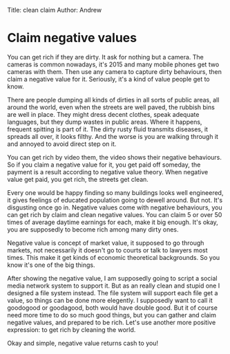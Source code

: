 Title: clean claim
Author: Andrew


# Claim negative values

You can get rich if they are dirty.  It ask for nothing but a camera.  The
cameras is common nowadays, it's 2015 and many mobile phones get two cameras
with them.  Then use any camera to capture dirty behaviours, then claim a
negative value for it.  Seriously, it's a kind of value people get to know.

There are people dumping all kinds of dirties in all sorts of public areas,
all around the world, even when the streets are well paved, the rubbish bins
are well in place.  They might dress decent clothes, speak adequate languages,
but they dump wastes in public areas.  Where it happens, frequent spitting is
part of it.  The dirty rusty fluid transmits diseases, it spreads all over, it
looks filthy.  And the worse is you are walking through it and annoyed to
avoid direct step on it.

You can get rich by video them, the video shows their negative behaviours.  So
if you claim a negative value for it, you get paid off someday, the payment is
a result according to negative value theory.  When negative value get paid,
you get rich, the streets get clean.

Every one would be happy finding so many buildings looks well engineered, it
gives feelings of educated population going to dewell around.  But not.  It's
disgusting once go in.  Negative values come with negative behaviours, you can
get rich by claim and clean negative values.  You can claim 5 or over 50 times
of average daytime earnings for each, make it big enough.  It's okay, you are
supposedly to become rich among many dirty ones.

Negative value is concept of market value, it supposed to go through markets,
not necessarily it doesn't go to courts or talk to lawyers most times.  This
make it get kinds of economic theoretical backgrounds.  So you know it's one
of the big things. 

After showing the negative value, I am supposedly going to script a social
media network system to support it.  But as an really clean and stupid one I
designed a file system instead.  The file system will support each file get a
value, so things can be done more elegently.  I supposedly want to call it
goodogood or goodagood, both would have double good.  But it of course need
more time to do so much good things, but you can gather and claim negative
values, and prepared to be rich.  Let's use another more positive expression:
to get rich by cleaning the world.

Okay and simple, negative value returns cash to you!


<!--
2015 1224 08:59am
vim: set ft=markdown tw=78:
-->
